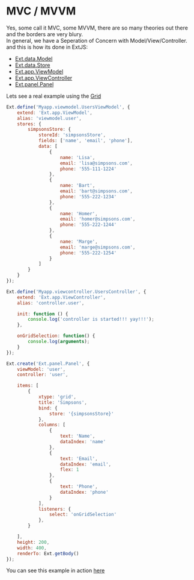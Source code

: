 # MVC / MVVM
Yes, some call it MVC, some MVVM, there are so many theories out there and the borders are very blury.  
In general, we have a Seperation of Concern with Model/View/Controller.  
and this is how its done in ExtJS:  
- [Ext.data.Model](http://docs.sencha.com/extjs/6.2.1/classic/Ext.data.Model.html)
- [Ext.data.Store](http://docs.sencha.com/extjs/6.2.1/classic/Ext.data.Store.html)
- [Ext.app.ViewModel](http://docs.sencha.com/extjs/6.2.1/classic/Ext.app.ViewModel.html)
- [Ext.app.ViewController](http://docs.sencha.com/extjs/6.2.1/classic/Ext.app.ViewController.html)
- [Ext.panel.Panel](http://docs.sencha.com/extjs/6.2.1/classic/Ext.panel.Panel.html)

Lets see a real example using the [Grid](http://docs.sencha.com/extjs/6.2.1/classic/Ext.grid.Panel.html)  

```javascript
Ext.define('Myapp.viewmodel.UsersViewModel', {
    extend: 'Ext.app.ViewModel',
    alias: 'viewmodel.user',
    stores: {
        simpsonsStore: {
            storeId: 'simpsonsStore',
            fields: ['name', 'email', 'phone'],
            data: [
                {
                    name: 'Lisa',
                    email: 'lisa@simpsons.com',
                    phone: '555-111-1224'
                },
                {
                    name: 'Bart',
                    email: 'bart@simpsons.com',
                    phone: '555-222-1234'
                },
                {
                    name: 'Homer',
                    email: 'homer@simpsons.com',
                    phone: '555-222-1244'
                },
                {
                    name: 'Marge',
                    email: 'marge@simpsons.com',
                    phone: '555-222-1254'
                }
            ]
        }
    }
});

Ext.define('Myapp.viewcontroller.UsersController', {
    extend: 'Ext.app.ViewController',
    alias: 'controller.user',

    init: function () {
        console.log('controller is started!!! yay!!!');
    },

    onGridSelection: function() {
        console.log(arguments);
    }
});

Ext.create('Ext.panel.Panel', {
    viewModel: 'user',
    controller: 'user',

    items: [
        {
            xtype: 'grid',
            title: 'Simpsons',
            bind: {
                store: '{simpsonsStore}'
            },
            columns: [
                {
                    text: 'Name',
                    dataIndex: 'name'
                },
                {
                    text: 'Email',
                    dataIndex: 'email',
                    flex: 1
                },
                {
                    text: 'Phone',
                    dataIndex: 'phone'
                }
            ],
            listeners: {
                select: 'onGridSelection'
            },
        }

    ],
    height: 200,
    width: 400,
    renderTo: Ext.getBody()
});
```

You can see this example in action [here](https://fiddle.sencha.com/#view/editor&fiddle/1v7i)
